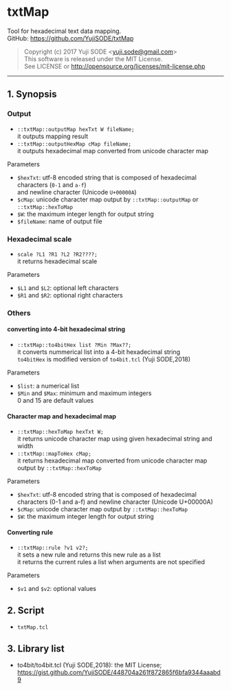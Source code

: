 # txtMap
Tool for hexadecimal text data mapping.  
GitHub: https://github.com/YujiSODE/txtMap
>Copyright (c) 2017 Yuji SODE \<yuji.sode@gmail.com\>  
>This software is released under the MIT License.  
>See LICENSE or http://opensource.org/licenses/mit-license.php
______
## 1. Synopsis
### Output
- `::txtMap::outputMap hexTxt W fileName;`  
  it outputs mapping result
- `::txtMap::outputHexMap cMap fileName;`  
  it outputs hexadecimal map converted from unicode character map

Parameters  
- `$hexTxt`: utf-8 encoded string that is composed of hexadecimal characters (`0-1` and `a-f`)  
  and newline character (Unicode `U+00000A`)
- `$cMap`: unicode character map output by `::txtMap::outputMap` or `::txtMap::hexToMap`
- `$W`: the maximum integer length for output string
- `$fileName`: name of output file

### Hexadecimal scale
- `scale ?L1 ?R1 ?L2 ?R2????;`  
  it returns hexadecimal scale

Parameters  
- `$L1` and `$L2`: optional left characters
- `$R1` and `$R2`: optional right characters

### Others
#### converting into 4-bit hexadecimal string
- `::txtMap::to4bitHex list ?Min ?Max??;`  
  it converts nummerical list into a 4-bit hexadecimal string  
  `to4bitHex` is modified version of `to4bit.tcl` (Yuji SODE,2018)

Parameters  
- `$list`: a numerical list
- `$Min` and `$Max`: minimum and maximum integers  
  0 and 15 are default values

#### Character map and hexadecimal map
- `::txtMap::hexToMap hexTxt W;`  
  it returns unicode character map using given hexadecimal string and width
- `::txtMap::mapToHex cMap;`  
  it returns hexadecimal map converted from unicode character map output by `::txtMap::hexToMap`

Parameters  
- `$hexTxt`: utf-8 encoded string that is composed of hexadecimal characters (0-1 and a-f) and newline character (Unicode U+00000A)
- `$cMap`: unicode character map output by `::txtMap::hexToMap`
- `$W`: the maximum integer length for output string

#### Converting rule
- `::txtMap::rule ?v1 v2?;`  
  it sets a new rule and returns this new rule as a list  
  it returns the current rules a list when arguments are not specified

Parameters  
- `$v1` and `$v2`: optional values

## 2. Script
- `txtMap.tcl`

## 3. Library list
- to4bit/to4bit.tcl (Yuji SODE,2018): the MIT License; https://gist.github.com/YujiSODE/448704a261f872865f6bfa9344aaabd9
